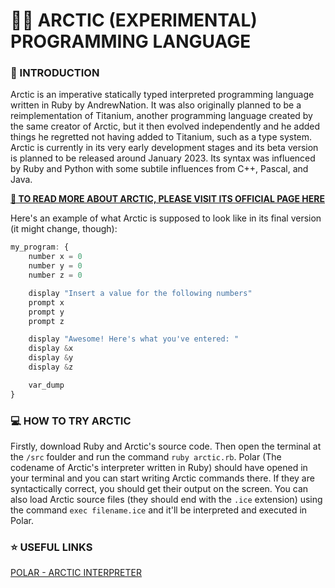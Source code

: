 # 🐻‍❄️ ARCTIC (EXPERIMENTAL) PROGRAMMING LANGUAGE

### 📖 INTRODUCTION
Arctic is an imperative statically typed interpreted programming language written in Ruby by AndrewNation. It was also originally planned to be a reimplementation of Titanium, another programming language created by the same creator of Arctic, but it then evolved independently and he added things he regretted not having added to Titanium, such as a type system. Arctic is currently in its very early development stages and its beta version is planned to be released around January 2023. Its syntax was influenced by Ruby and Python with some subtile influences from C++, Pascal, and Java.

**[🔗 TO READ MORE ABOUT ARCTIC, PLEASE VISIT ITS OFFICIAL PAGE HERE](https://leoandrew.notion.site/ARCTIC-PROGRAMMING-LANGUAGE-b52a35f59b1948e9882964959b6f58e9)**

Here's an example of what Arctic is supposed to look like in its final version (it might change, though):

```typescript
my_program: {
    number x = 0
    number y = 0
    number z = 0

    display "Insert a value for the following numbers"
    prompt x
    prompt y
    prompt z

    display "Awesome! Here's what you've entered: "
    display &x
    display &y
    display &z

    var_dump
}
```

### 💻 HOW TO TRY ARCTIC
Firstly, download Ruby and Arctic's source code. Then open the terminal at the `/src` foulder and run the command `ruby arctic.rb`. Polar (The codename of Arctic's interpreter written in Ruby) should have opened in your terminal and you can start writing Arctic commands there. If they are syntactically correct, you should get their output on the screen. You can also load Arctic source files (they should end with the `.ice` extension) using the command `exec filename.ice` and it'll be interpreted and executed in Polar. 

### ⭐ USEFUL LINKS
[POLAR - ARCTIC INTERPRETER](https://leoandrew.notion.site/POLAR-ARCTIC-INTERPRETER-613a8c778e4b4c1eb931b8e91b5678f9)